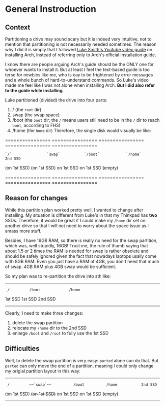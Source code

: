 
# General Instroduction
## Context
Partitioning a drive may sound scary but it is indeed very intuitive, not to mention that partitioning is not necessarily needed sometimes. The reason why I did it is simply that I followed [Luke Smith's Youtube video guide](https://youtu.be/4PBqpX0_UOc) on installing Arch, instead of referring only to Arch's official installation guide. 

I know there are people arguing Arch's guide should be the ONLY one for whoever wants to install it. But at least I feel the text-based guide is too terse for newbies like me, who is eay to be frightened by error messages and a whole bunch of hard-to-understand commands. So Luke's video made me feel like I was not alone when installing Arch. **But I did also refer to the guide while installing**. 

Luke partitioned (divided) the drive into four parts:
1. /      (the `root` dir)
2. swap   (the swap space)
3. /boot  (the `boot` dir; the `/` means users still need to be in the `/` dir to reach `boot`, according to FHS) 
4. /home  (the `home` dir)
Therefore, the single disk would visually be like:

================   ================  ================  ================   ================

    `/`                `swap`           `/boot`            `/home`             2nd SSD
(on 1st SSD)         (on 1st SSD)      on 1st SSD         on 1st SSD           (empty)

================  ================   ================  ================   ================

## Reason for changes
While this partition plan worked pretty well, I wanted to change after installing. My situation is different from Luke's in that my Thinkpad has **two** SSDs. Therefore, it would be great if I could make my `/home` dir set on another drive so that I will not need to worry about the space issue as I amass more stuff. 

Besides, I have 16GB RAM, so there is really no need for the swap partition, which was, well stupidly, 16GB! Trust me, the rule of thumb saying that about 1.5 or 2 times the RAM is needed for swap is rather obsolete and should be safely ignored given the fact that nowadays laptops usally come with 8GB RAM. Even you just have a RAM of 4GB, you don't need that much of swap. 4GB RAM plus 4GB swap would be sufficient. 

So my plan was to re-partition the drive into sth like:
-----------  -----------  ---------------------- 

     /         /boot             /homm
  1st SSD     1st SSD           2nd SSD

-----------  -----------  ---------------------- 

Clearly, I need to make three changes:
1. delete the swap partition
2. relocate my `/home` dir to the 2nd SSD
3. enlarge `/boot` and `/root` to fully use the 1st SSD

## Difficulties
Well, to delete the swap partition is very easy: `parted` alone can do that. But `parted` can only move the end of a partition, meaning I could only change my origial partition layout in this way:

-----------   -------------  -------------  -------------   -----------

     /         ~~`swap`~~          /boot          /home           2nd SSD
(on 1st SSD) ~~(on 1st SSD)~~     on 1st SSD     on 1st SSD       (empty)

-----------  -------------   -------------  -------------   -----------
